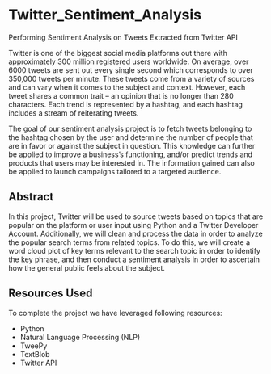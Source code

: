 # Twitter_Sentiment_Analysis
Performing Sentiment Analysis on Tweets Extracted from Twitter API

Twitter is one of the biggest social media platforms out there with approximately 300 million registered users worldwide. On average, over 6000 tweets are sent out every single second which corresponds to over 350,000 tweets per minute. These tweets come from a variety of sources and can vary when it comes to the subject and context. However, each tweet shares a common trait – an opinion that is no longer than 280 characters. Each trend is represented by a hashtag, and each hashtag includes a stream of reiterating tweets.

The goal of our sentiment analysis project is to fetch tweets belonging to the hashtag chosen by the user and determine the number of people that are in favor or against the subject in question. This knowledge can further be applied to improve a business’s functioning, and/or predict trends and products that users may be interested in. The information gained can also be applied to launch campaigns tailored to a targeted audience.

## Abstract

In this project, Twitter will be used to source tweets based on topics that are popular on the platform or user input using Python and a Twitter Developer Account. Additionally, we will clean and process the data in order to analyze the popular search terms from related topics. To do this, we will create a word cloud plot of key terms relevant to the search topic in order to identify the key phrase, and then conduct a sentiment analysis in order to ascertain how the general public feels about the subject.

## Resources Used

To complete the project we have leveraged following resources:
- Python
-	Natural Language Processing (NLP)
-	TweePy
-	TextBlob
-	Twitter API
